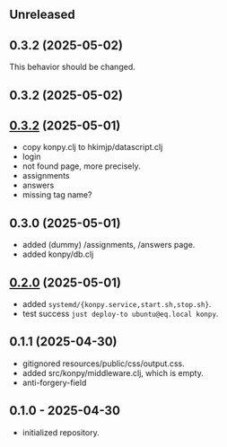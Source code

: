 ## Unreleased

## 0.3.2 (2025-05-02)
  This behavior should be changed.

## 0.3.2 (2025-05-02)


## [0.3.2] (2025-05-01)

- copy konpy.clj to hkimjp/datascript.clj
- login
- not found page, more precisely.
- assignments
- answers
- missing tag name?

## 0.3.0 (2025-05-01)

- added (dummy) /assignments, /answers page.
- added konpy/db.clj

## [0.2.0] (2025-05-01)

- added `systemd/{konpy.service,start.sh,stop.sh}`.
- test success `just deploy-to ubuntu@eq.local konpy`.

## 0.1.1 (2025-04-30)

- gitignored resources/public/css/output.css.
- added src/konpy/middleware.clj, which is empty.
- anti-forgery-field

## 0.1.0 - 2025-04-30

- initialized repository.

[0.4.0]: https://github.com/hkimjp/konpy/compare/0.3.1...0.4.0
[0.3.2]: https://github.com/hkimjp/konpy/compare/0.2.0...0.3.2
[0.2.0]: https://github.com/hkimjp/konpy/compare/0.1.0...0.2.0
